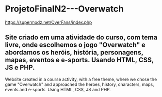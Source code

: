 # ProjetoFinalN2---Overwatch
https://supermodz.net/OverFans/index.php

Site criado em uma atividade do curso, com tema livre, 
onde escolhemos o jogo "Overwatch" e abordamos os heróis, história,
personagens, mapas, eventos e e-sports.
Usando HTML, CSS, JS e PHP.
-----------------------------------------------------
Website created in a course activity, with a free theme,
where we chose the game "Overwatch" and approached the heroes, history,
characters, maps, events and e-sports.
Using HTML, CSS, JS and PHP.
